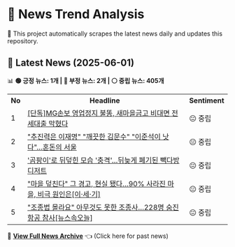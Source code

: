 # 📰 News Trend Analysis

🚀 This project automatically scrapes the latest news daily and updates this repository.

## 📅 Latest News (2025-06-01)

📊 **🟢 긍정 뉴스: 1개 | 🔴 부정 뉴스: 2개 | ⚪ 중립 뉴스: 405개**  

<table>
    <tr>
        <th>No</th>
        <th>Headline</th>
        <th>Sentiment</th>
    </tr>
    <tr>
        <td>1</td>
        <td><a href="https:///n.news.naver.com/article/008/0005201989?ntype=RANKING">[단독]MG손보 영업정지 불똥, 새마을금고 비대면 전세대출 막혔다</a></td>
        <td>😐 중립</td>
    </tr>
    <tr>
        <td>2</td>
        <td><a href="https:///n.news.naver.com/article/008/0005202001?ntype=RANKING">"추진력은 이재명" "깨끗한 김문수" "이준석이 낫다"…혼돈의 서울</a></td>
        <td>😐 중립</td>
    </tr>
    <tr>
        <td>3</td>
        <td><a href="https:///n.news.naver.com/article/008/0005202010?ntype=RANKING">'곰팡이'로 뒤덮힌 모습 '충격'…뒤늦게 폐기된 빽다방 디저트</a></td>
        <td>😐 중립</td>
    </tr>
    <tr>
        <td>4</td>
        <td><a href="https:///n.news.naver.com/article/008/0005202009?ntype=RANKING">"마을 덮친다" 그 경고, 현실 됐다…90% 사라진 마을, 비극 원인은[이·세·기]</a></td>
        <td>😐 중립</td>
    </tr>
    <tr>
        <td>5</td>
        <td><a href="https:///n.news.naver.com/article/008/0005201991?ntype=RANKING">"조종법 몰라요" 아무것도 못한 조종사…228명 숨진 항공 참사[뉴스속오늘]</a></td>
        <td>😐 중립</td>
    </tr></table>  

📜 **[View Full News Archive](news_archive.md)** 👈 (Click here for past news)
